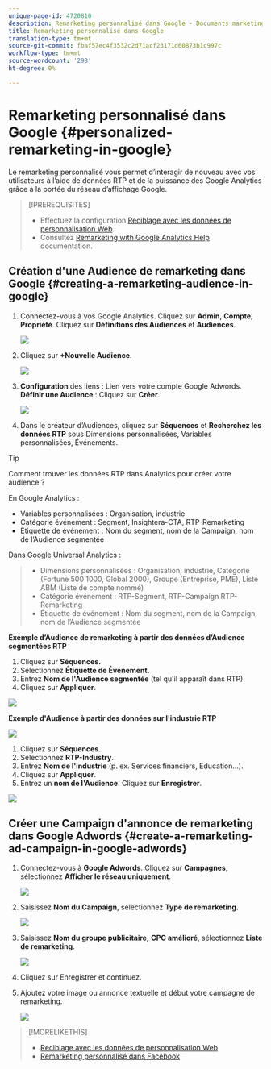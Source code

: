 ```yaml
---
unique-page-id: 4720810
description: Remarketing personnalisé dans Google - Documents marketing - Documentation du produit
title: Remarketing personnalisé dans Google
translation-type: tm+mt
source-git-commit: fbaf57ec4f3532c2d71acf23171d60873b1c997c
workflow-type: tm+mt
source-wordcount: '298'
ht-degree: 0%

---
```



# Remarketing personnalisé dans Google {#personalized-remarketing-in-google}

Le remarketing personnalisé vous permet d’interagir de nouveau avec vos utilisateurs à l’aide de données RTP et de la puissance des Google Analytics grâce à la portée du réseau d’affichage Google.

>[!PREREQUISITES]
>
>* Effectuez la configuration [Reciblage avec les données de personnalisation Web](/help/marketo/product-docs/web-personalization/website-retargeting/retargeting-with-web-personalization-data.md).
>* Consultez [Remarketing with Google Analytics Help](https://support.google.com/analytics/topic/2611283?hl=en&amp;ref_topic=3413645) documentation.


## Création d&#39;une Audience de remarketing dans Google {#creating-a-remarketing-audience-in-google}

1. Connectez-vous à vos Google Analytics. Cliquez sur **Admin**, **Compte**, **Propriété**. Cliquez sur **Définitions des Audiences** et **Audiences**.

   ![](assets/remarketing-ga-screenshots.jpg)

1. Cliquez sur **+Nouvelle Audience**.

   ![](assets/image2015-1-15-17-3a26-3a40.png)

1. **Configuration** des liens : Lien vers votre compte Google Adwords. **Définir une Audience** : Cliquez sur  **Créer**.

   ![](assets/image2015-1-15-17-3a32-3a4.png)

1. Dans le créateur d’Audiences, cliquez sur **Séquences** et **Recherchez les données RTP** sous Dimensions personnalisées, Variables personnalisées, Événements.

>[!TIP]
>
>Comment trouver les données RTP dans Analytics pour créer votre audience ?
>
>En Google Analytics :
>
>* Variables personnalisées : Organisation, industrie
>* Catégorie événement : Segment, Insightera-CTA, RTP-Remarketing
>* Étiquette de événement : Nom du segment, nom de la Campaign, nom de l’Audience segmentée

>
>
Dans Google Universal Analytics :
>
>* Dimensions personnalisées : Organisation, industrie, Catégorie (Fortune 500 1000, Global 2000), Groupe (Entreprise, PME), Liste ABM (Liste de compte nommé)
>* Catégorie événement : RTP-Segment, RTP-Campaign RTP-Remarketing
>* Étiquette de événement : Nom du segment, nom de la Campaign, nom de l’Audience segmentée


**Exemple d’Audience de remarketing à partir des données d’Audience segmentées RTP**

1. Cliquez sur **Séquences.**
1. Sélectionnez **Étiquette de Événement.**
1. Entrez **Nom de l&#39;Audience segmentée** (tel qu&#39;il apparaît dans RTP).
1. Cliquez sur **Appliquer**.

![](assets/image2015-2-10-14-3a51-3a43.png)

**Exemple d&#39;Audience à partir des données sur l&#39;industrie RTP**

![](assets/image2015-1-15-17-3a36-3a5.png)

1. Cliquez sur **Séquences**.
1. Sélectionnez **RTP-Industry**.
1. Entrez **Nom de l&#39;industrie** (p. ex. Services financiers, Education...).
1. Cliquez sur **Appliquer**.
1. Entrez un **nom de l&#39;Audience**. Cliquez sur **Enregistrer**.

![](assets/image2015-1-15-18-3a29-3a16.png)

## Créer une Campaign d&#39;annonce de remarketing dans Google Adwords {#create-a-remarketing-ad-campaign-in-google-adwords}

1. Connectez-vous à **Google Adwords**. Cliquez sur **Campagnes**, sélectionnez **Afficher le réseau uniquement**.

   ![](assets/image2015-1-15-18-3a31-3a58.png)

1. Saisissez **Nom du Campaign**, sélectionnez **Type de remarketing.**

   ![](assets/image2015-1-15-18-3a35-3a7.png)

1. Saisissez **Nom du groupe publicitaire,** **CPC amélioré**, sélectionnez **Liste de remarketing**.

   ![](assets/image2015-1-15-18-3a51-3a57.png)

1. Cliquez sur Enregistrer et continuez.
1. Ajoutez votre image ou annonce textuelle et début votre campagne de remarketing.

   ![](assets/image2015-1-15-18-3a47-3a21.png)

>[!MORELIKETHIS]
>
>* [Reciblage avec les données de personnalisation Web](/help/marketo/product-docs/web-personalization/website-retargeting/retargeting-with-web-personalization-data.md)
>* [Remarketing personnalisé dans Facebook](/help/marketo/product-docs/web-personalization/website-retargeting/personalized-remarketing-in-facebook.md)

